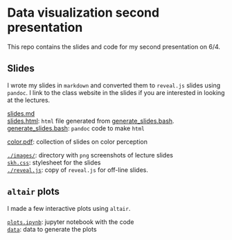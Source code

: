 # Data visualization second presentation

This repo contains the slides and code for my second presentation on 6/4.

## Slides
I wrote my slides in `markdown` and converted them to `reveal.js` slides using `pandoc`.
I link to the class website in the slides if you are interested in looking at the lectures.

[slides.md](slides.md)  
[slides.html](slides.html):  `html` file generated from    [generate_slides.bash](generate_slides.bash).     
[generate_slides.bash](generate_slides.bash): `pandoc` code to make `html`  

[color.pdf](color.pdf): collection of slides on color perception
  
[`./images/`](images/): directory with `png` screenshots of lecture slides   
[`skh.css`](skh.css): stylesheet for the slides     
[`./reveal.js`](reveal.js/): copy of `reveal.js` for off-line slides.  

## `altair` plots

I made a few interactive plots using `altair`.

[`plots.ipynb`](plots.ipynb): jupyter notebook with the code  
[`data`](data/): data to generate the plots  
